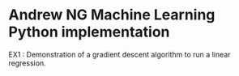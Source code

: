 # Andrew NG Machine Learning Python implementation

EX1 : Demonstration of a gradient descent algorithm to run a linear regression. 
